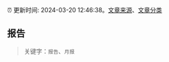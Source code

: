 :alarm_clock: 更新时间: 2024-03-20 12:46:38。[文章来源](/README.md)、[文章分类](/TAGS.md)

## 报告


> 关键字：`报告`、`月报`




